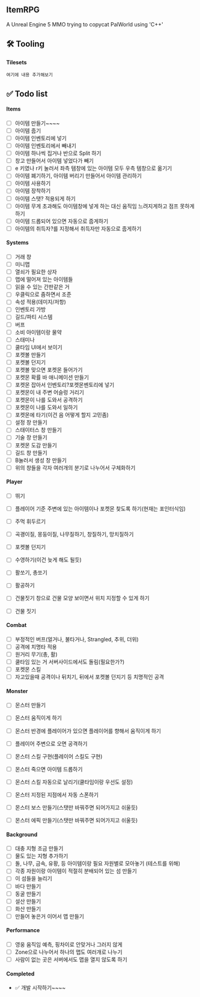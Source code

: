 ## ItemRPG

A Unreal Engine 5 MMO trying to copycat PalWorld using 'C++'

## 🛠️ Tooling

#### Tilesets


```bash
여기에 내용 추가해보기
```

## ✅ Todo list

#### Items

- [ ] 아이템 만들기~~~~
- [ ] 아이템 줍기
- [ ] 아이템 인벤토리에 넣기
- [ ] 아이템 인벤토리에서 빼내기
- [ ] 아이템 하나씩 집거나 반으로 Split 하기
- [ ] 창고 만들어서 아이템 넣었다가 빼기
- [ ] e 키였나 r키 눌러서 좌측 템창에 있는 아이템 모두 우측 템창으로 옮기기
- [ ] 아이템 폐기하기, 아이템 버리기 만들어서 아이템 관리하기
- [ ] 아이템 사용하기
- [ ] 아이템 장착하기
- [ ] 아이템 스탯? 적용되게 하기
- [ ] 아이템 무게 초과해도 아이템창에 넣게 하는 대신 움직임 느려지게하고 점프 못하게 하기
- [ ] 아이템 드롭되어 있으면 자동으로 줍게하기
- [ ] 아이템의 취득자?를 지정해서 취득자만 자동으로 줍게하기

#### Systems 

- [ ] 거래 창
- [ ] 미니맵
- [ ] 열쇠가 필요한 상자
- [ ] 맵에 떨어져 있는 아이템들
- [ ] 읽을 수 있는 간판같은 거
- [ ] 우클릭으로 줌하면서 조준
- [ ] 속성 적용(데미지/저항)
- [ ] 인벤토리 가방
- [ ] 길드/파티 시스템
- [ ] 버프
- [ ] 소비 아이템이랑 물약
- [ ] 스태미나
- [ ] 쿨타임 UI에서 보이기
- [ ] 포켓볼 만들기
- [ ] 포켓볼 던지기
- [ ] 포켓볼 맞으면 포켓몬 들어가기
- [ ] 포켓몬 확률 바 애니메이션 만들기
- [ ] 포켓몬 잡아서 인벤토리?포켓몬벤토리에 넣기
- [ ] 포켓몬이 내 주변 어슬렁 거리기
- [ ] 포켓몬이 나를 도와서 공격하기
- [ ] 포켓몬이 나를 도와서 일하기
- [ ] 포켓몬에 타기(이건 음 어떻게 할지 고민좀)
- [ ] 설정 창 만들기
- [ ] 스태이터스 창 만들기
- [ ] 기술 창 만들기
- [ ] 포켓몬 도감 만들기
- [ ] 길드 창 만들기
- [ ] B눌러서 생성 창 만들기
- [ ] 위의 창들을 각자 여러개의 분기로 나누어서 구체화하기

#### Player
- [ ] 뛰기
- [ ] 플레이어 기준 주변에 있는 아이템이나 포켓몬 찾도록 하기(현재는 포인터식임)
- [ ] 주먹 휘두르기
- [ ] 곡괭이질, 몽둥이질, 나무질하기, 창질하기, 망치질하기
- [ ] 포켓볼 던지기
- [ ] 수영하기(이건 늦게 해도 될듯)
- [ ] 활쏘기, 총쏘기
- [ ] 활공하기
- [ ] 건물짓기 창으로 건물 모양 보이면서 위치 지정할 수 있게 하기
- [ ] 건물 짓기


#### Combat

- [ ] 부정적인 버프(얼거나, 불타거나, Strangled, 추위, 더위)
- [ ] 공격에 치명타 적용
- [ ] 원거리 무기(총, 활)
- [ ] 쿨타임 있는 거 서버사이드에서도 돌림(필요한가?)
- [ ] 포켓몬 스킬
- [ ] 자고있을때 공격이나 뒤치기, 뒤에서 포켓볼 던지기 등 치명적인 공격

#### Monster
- [ ] 몬스터 만들기
- [ ] 몬스터 움직이게 하기
- [ ] 몬스터 반경에 플레이어가 있으면 플레이어를 향해서 움직이게 하기
- [ ] 플레이어 주변으로 오면 공격하기
- [ ] 몬스터 스킬 구현(플레이어 스킬도 구현)
- [ ] 몬스터 죽으면 아이템 드롭하기
- [ ] 몬스터 스킬 자동으로 날리기(쿨타임이랑 우선도 설정)
- [ ] 몬스터 지정된 지점에서 자동 스폰하기
- [ ] 몬스터 보스 만들기(스탯만 바꿔주면 되어가지고 쉬울듯)
- [ ] 몬스터 에픽 만들기(스탯만 바꿔주면 되어가지고 쉬울듯)


#### Background
- [ ] 대충 지형 조금 만들기
- [ ] 물도 있는 지형 추가하기
- [ ] 돌, 나무, 금속, 유황, 등 아이템이랑 필요 자원별로 모아놓기 (테스트를 위해)
- [ ] 각종 자원이랑 아이템이 적절히 분배되어 있는 섬 만들기
- [ ] 이 섬들을 늘리기
- [ ] 바다 만들기
- [ ] 동굴 만들기
- [ ] 설산 만들기
- [ ] 화산 만들기
- [ ] 만들어 놓은거 이어서 맵 만들기

#### Performance

- [ ] 영웅 움직임 예측, 핑차이로 안맞거나 그러지 않게
- [ ] Zone으로 나누어서 하나의 맵도 여러개로 나누기
- [ ] 사람이 없는 곳은 서버에서도 맵을 열지 않도록 하기

#### Completed

- ✅ 개발 시작하기~~~~
